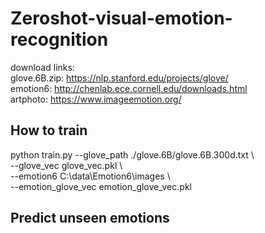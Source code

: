 # Zeroshot-visual-emotion-recognition

download links: <br />
glove.6B.zip: https://nlp.stanford.edu/projects/glove/ <br />
emotion6: http://chenlab.ece.cornell.edu/downloads.html <br />
artphoto: https://www.imageemotion.org/ <br />


<h2>How to train</h2> python train.py --glove_path ./glove.6B/glove.6B.300d.txt \ <br />
                    --glove_vec glove_vec.pkl \<br />
                    --emotion6 C:\data\Emotion6\images \<br />
                    --emotion_glove_vec emotion_glove_vec.pkl

<h2>Predict unseen emotions</h2>
